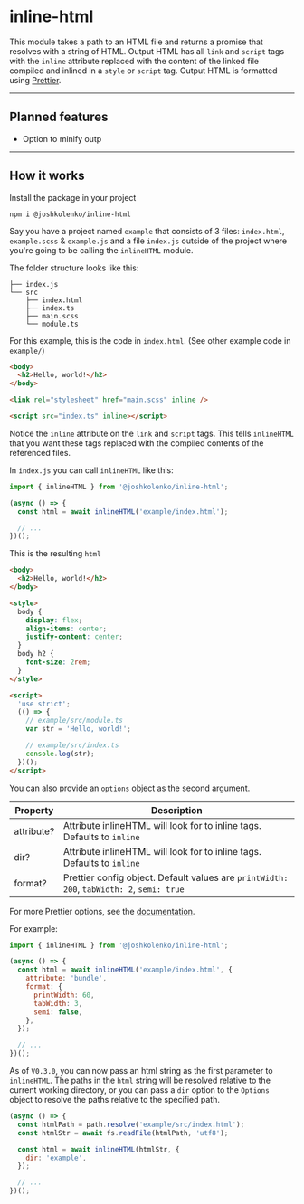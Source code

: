 # inline-html

This module takes a path to an HTML file and returns a promise that resolves with a string of HTML. Output HTML has all `link` and `script` tags with the `inline` attribute replaced with the content of the linked file compiled and inlined in a `style` or `script` tag. Output HTML is formatted using [Prettier](https://github.com/prettier/prettier).

---

## Planned features

- Option to minify outp

---

## How it works

Install the package in your project

```
npm i @joshkolenko/inline-html
```

Say you have a project named `example` that consists of 3 files: `index.html`, `example.scss` & `example.js` and a file `index.js` outside of the project where you're going to be calling the `inlineHTML` module.

The folder structure looks like this:

```
├── index.js
└── src
    ├── index.html
    ├── index.ts
    ├── main.scss
    └── module.ts
```

For this example, this is the code in `index.html`. (See other example code in `example/`)

```html
<body>
  <h2>Hello, world!</h2>
</body>

<link rel="stylesheet" href="main.scss" inline />

<script src="index.ts" inline></script>
```

Notice the `inline` attribute on the `link` and `script` tags. This tells `inlineHTML` that you want these tags replaced with the compiled contents of the referenced files.

In `index.js` you can call `inlineHTML` like this:

```js
import { inlineHTML } from '@joshkolenko/inline-html';

(async () => {
  const html = await inlineHTML('example/index.html');

  // ...
})();
```

This is the resulting `html`

```html
<body>
  <h2>Hello, world!</h2>
</body>

<style>
  body {
    display: flex;
    align-items: center;
    justify-content: center;
  }
  body h2 {
    font-size: 2rem;
  }
</style>

<script>
  'use strict';
  (() => {
    // example/src/module.ts
    var str = 'Hello, world!';

    // example/src/index.ts
    console.log(str);
  })();
</script>
```

You can also provide an `options` object as the second argument.

| Property   | Description                                                                               |
| ---------- | ----------------------------------------------------------------------------------------- |
| attribute? | Attribute inlineHTML will look for to inline tags. Defaults to `inline`                   |
| dir?       | Attribute inlineHTML will look for to inline tags. Defaults to `inline`                   |
| format?    | Prettier config object. Default values are `printWidth: 200`, `tabWidth: 2`, `semi: true` |

For more Prettier options, see the [documentation](https://prettier.io/docs/en/options.html).

For example:

```js
import { inlineHTML } from '@joshkolenko/inline-html';

(async () => {
  const html = await inlineHTML('example/index.html', {
    attribute: 'bundle',
    format: {
      printWidth: 60,
      tabWidth: 3,
      semi: false,
    },
  });

  // ...
})();
```

As of `V0.3.0`, you can now pass an html string as the first parameter to `inlineHTML`. The paths in the `html` string will be resolved relative to the current working directory, or you can pass a `dir` option to the `Options` object to resolve the paths relative to the specified path.

```js
(async () => {
  const htmlPath = path.resolve('example/src/index.html');
  const htmlStr = await fs.readFile(htmlPath, 'utf8');

  const html = await inlineHTML(htmlStr, {
    dir: 'example',
  });

  // ...
})();
```
